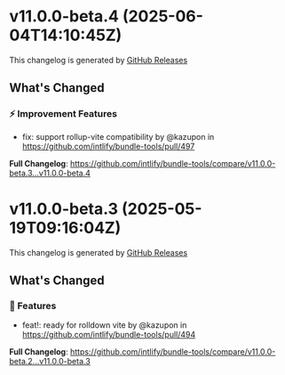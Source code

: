 # v11.0.0-beta.4 (2025-06-04T14:10:45Z)

This changelog is generated by [GitHub Releases](https://github.com/intlify/bundle-tools/releases/tag/v11.0.0-beta.4)

<!-- Release notes generated using configuration in .github/release.yml at v11.0.0-beta.4 -->

## What's Changed
### ⚡ Improvement Features
* fix: support rollup-vite compatibility by @kazupon in https://github.com/intlify/bundle-tools/pull/497


**Full Changelog**: https://github.com/intlify/bundle-tools/compare/v11.0.0-beta.3...v11.0.0-beta.4


# v11.0.0-beta.3 (2025-05-19T09:16:04Z)

This changelog is generated by [GitHub Releases](https://github.com/intlify/bundle-tools/releases/tag/v11.0.0-beta.3)

## What's Changed

### 🌟 Features

- feat!: ready for rolldown vite by @kazupon in https://github.com/intlify/bundle-tools/pull/494

<!-- Release notes generated using configuration in .github/release.yml at v11.0.0-beta.3 -->

**Full Changelog**: https://github.com/intlify/bundle-tools/compare/v11.0.0-beta.2...v11.0.0-beta.3
